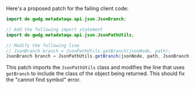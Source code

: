 Here's a proposed patch for the failing client code:

```java
import de.gwdg.metadataqa.api.json.JsonBranch;

// Add the following import statement
import de.gwdg.metadataqa.api.json.JsonPathUtils;

// Modify the following line
// JsonBranch branch = JsonPathUtils.getBranch(jsonNode, path);
JsonBranch branch = JsonPathUtils.getBranch(jsonNode, path, JsonBranch.class);
```

This patch imports the `JsonPathUtils` class and modifies the line that uses `getBranch` to include the class of the object being returned. This should fix the "cannot find symbol" error.